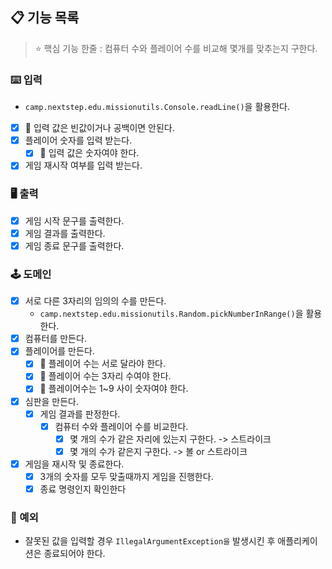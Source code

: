 ## 📋 기능 목록

> ⭐ 핵심 기능 한줄 : 컴퓨터 수와 플레이어 수를 비교해 몇개를 맞추는지 구한다.

### ⌨️ 입력

- `camp.nextstep.edu.missionutils.Console.readLine()`을 활용한다.
- [x] 🧨 입력 값은 빈값이거나 공백이면 안된다.
- [x] 플레이어 숫자를 입력 받는다.
    - [x] 🧨 입력 값은 숫자여야 한다.
- [x] 게임 재시작 여부를 입력 받는다.

### 🖥 출력

- [x] 게임 시작 문구를 출력한다.
- [x] 게임 결과를 출력한다.
- [x] 게임 종료 문구를 출력한다.

### 🕹️ 도메인

- [x] 서로 다른 3자리의 임의의 수를 만든다.
    - `camp.nextstep.edu.missionutils.Random.pickNumberInRange()`을 활용한다.
- [x] 컴퓨터를 만든다.
- [x] 플레이어를 만든다.
    - [x] 🧨 플레이어 수는 서로 달라야 한다.
    - [x] 🧨 플레이어 수는 3자리 수여야 한다.
    - [x] 🧨 플레이어수는 1~9 사이 숫자여야 한다.
- [x] 심판을 만든다.
    - [x] 게임 결과를 판정한다.
        - [x] 컴퓨터 수와 플레이어 수를 비교한다.
            - [x] 몇 개의 수가 같은 자리에 있는지 구한다. -> 스트라이크
            - [x] 몇 개의 수가 같은지 구한다. -> 볼 or 스트라이크
- [x] 게임을 재시작 및 종료한다.
    - [x] 3개의 숫자를 모두 맞출때까지 게임을 진행한다.
    - [x] 종료 명령인지 확인한다

### 🧨 예외

- 잘못된 값을 입력할 경우 `IllegalArgumentException을` 발생시킨 후 애플리케이션은 종료되어야 한다.
